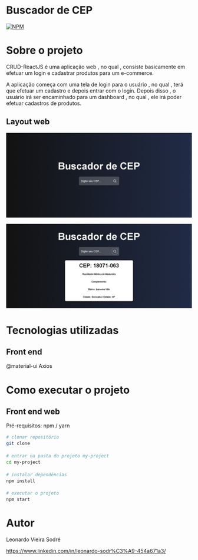 # Buscador de CEP 
[![NPM](https://img.shields.io/npm/l/react)](https://github.com/neliocursos/exemplo-readme/blob/main/LICENSE) 

# Sobre o projeto

CRUD-ReactJS é uma aplicação web , no qual , consiste basicamente em efetuar um login e cadastrar produtos para um e-commerce.

A aplicação começa com uma tela de login para o usuário , no qual , terá que efetuar um cadastro e depois entrar com o login. Depois disso , o usuário irá ser encaminhado para um dashboard , no qual , ele irá poder efetuar cadastros de produtos.

## Layout web
![Web 1](https://github.com/LeonardoSodre20/Assets/blob/main/Web/WhatsApp%20Image%202022-07-26%20at%2016.40.30.jpeg)

![Web 2](https://github.com/LeonardoSodre20/Assets/blob/main/Web/WhatsApp%20Image%202022-07-26%20at%2016.41.12.jpeg)

# Tecnologias utilizadas

## Front end
@material-ui
Axios

# Como executar o projeto

## Front end web
Pré-requisitos: npm / yarn

```bash
# clonar repositório
git clone 

# entrar na pasta do projeto my-project
cd my-project

# instalar dependências
npm install

# executar o projeto
npm start
```

# Autor

Leonardo Vieira Sodré

https://www.linkedin.com/in/leonardo-sodr%C3%A9-454a671a3/
